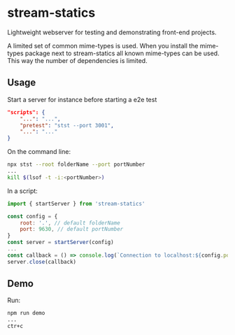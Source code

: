 
# stream-statics
Lightweight webserver for testing and demonstrating front-end projects.

A limited set of common mime-types is used. 
When you install the mime-types package next to stream-statics all known mime-types can be used.
This way the number of dependencies is limited.

## Usage
Start a server for instance before starting a e2e test

```json
"scripts": {
    "...": "...",
    "pretest": "stst --port 3001",
    "...": "..."
}
```

On the command line:

```sh
npx stst --root folderName --port portNumber
...
kill $(lsof -t -i:<portNumber>)
```

In a script:

```js
import { startServer } from 'stream-statics'

const config = {
    root: '.', // default folderName
    port: 9630, // default portNumber
}
const server = startServer(config)
...
const callback = () => console.log(`Connection to localhost:${config.port} was closed`)
server.close(callback)
```

## Demo
Run:
```sh
npm run demo
...
ctr+c
```
